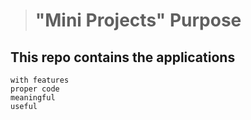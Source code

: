 > # "Mini Projects" Purpose

## This repo contains the applications

    with features
    proper code
    meaningful
    useful
